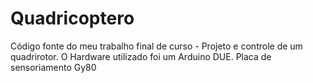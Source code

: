 Quadricoptero
=============

Código fonte do meu trabalho final de curso - Projeto e controle de um quadrirotor.
O Hardware utilizado foi um Arduino DUE.
Placa de sensoriamento Gy80


